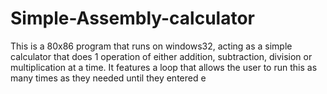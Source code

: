 # Simple-Assembly-calculator
This is a 80x86 program that runs on windows32, acting as a simple calculator that does 1 operation of either addition, subtraction, division or multiplication at a time. It features a loop that allows the user to run this as many times as they needed until they entered e
